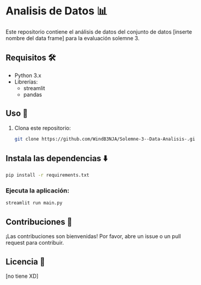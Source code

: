 # Analisis de Datos 📊

Este repositorio contiene el análisis de datos del conjunto de datos [inserte nombre del data frame] para la evaluación solemne 3.

## Requisitos 🛠️

- Python 3.x
- Librerías:
  - streamlit
  - pandas

## Uso 🚀

1. Clona este repositorio:
   ```bash
   git clone https://github.com/WindB3NJA/Solemne-3--Data-Analisis-.git
   ```

## Instala las dependencias ⬇️
  ```bash
  pip install -r requirements.txt
  ```
### Ejecuta la aplicación:
  ```bash
  streamlit run main.py
  ```
## Contribuciones 🤝
¡Las contribuciones son bienvenidas! Por favor, abre un issue o un pull request para contribuir.

## Licencia 📄
[no tiene XD]
